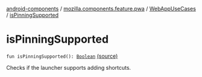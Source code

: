 [android-components](../../index.md) / [mozilla.components.feature.pwa](../index.md) / [WebAppUseCases](index.md) / [isPinningSupported](./is-pinning-supported.md)

# isPinningSupported

`fun isPinningSupported(): `[`Boolean`](https://kotlinlang.org/api/latest/jvm/stdlib/kotlin/-boolean/index.html) [(source)](https://github.com/mozilla-mobile/android-components/blob/master/components/feature/pwa/src/main/java/mozilla/components/feature/pwa/WebAppUseCases.kt#L42)

Checks if the launcher supports adding shortcuts.

